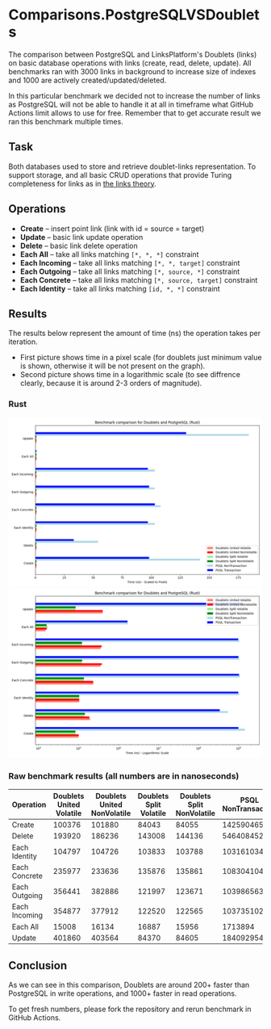 # Comparisons.PostgreSQLVSDoublets

The comparison between PostgreSQL and LinksPlatform's Doublets (links) on basic database operations with links (create, read, delete, update).
All benchmarks ran with 3000 links in background to increase size of indexes and 1000 are actively created/updated/deleted.

In this particular benchmark we decided not to increase the number of links as PostgreSQL will not be able to handle it at all in timeframe what GitHub Actions limit allows to use for free. Remember that to get accurate result we ran this benchmark multiple times.

## Task

Both databases used to store and retrieve doublet-links representation. To support storage, and all basic CRUD operations that provide Turing completeness for links as in [the links theory](https://habr.com/ru/articles/895896).

## Operations
- **Create** – insert point link (link with id = source = target)
- **Update** – basic link update operation
- **Delete** – basic link delete operation
- **Each All** – take all links matching `[*, *, *]` constraint
- **Each Incoming** – take all links matching `[*, *, target]` constraint
- **Each Outgoing** – take all links matching `[*, source, *]` constraint
- **Each Concrete** – take all links matching `[*, source, target]` constraint
- **Each Identity** – take all links matching `[id, *, *]` constraint

## Results
The results below represent the amount of time (ns) the operation takes per iteration.
- First picture shows time in a pixel scale (for doublets just minimum value is shown, otherwise it will be not present on the graph).
- Second picture shows time in a logarithmic scale (to see diffrence clearly, because it is around 2-3 orders of magnitude).

### Rust
![Image of Rust benchmark (pixel scale)](https://github.com/linksplatform/Comparisons.PostgreSQLVSDoublets/blob/gh-pages/Docs/bench_rust.png?raw=true)
![Image of Rust benchmark (log scale)](https://github.com/linksplatform/Comparisons.PostgreSQLVSDoublets/blob/gh-pages/Docs/bench_rust_log_scale.png?raw=true)

### Raw benchmark results (all numbers are in nanoseconds)

| Operation     | Doublets United Volatile | Doublets United NonVolatile | Doublets Split Volatile | Doublets Split NonVolatile | PSQL NonTransaction | PSQL Transaction |
|---------------|--------------------------|-----------------------------|-------------------------|----------------------------|---------------------|------------------|
| Create        | 100376                   | 101880                      | 84043                   | 84055                      | 1425904655          | 987780048        |
| Delete        | 193920                   | 186236                      | 143008                  | 144136                     | 546408452           | 337301769        |
| Each Identity | 104797                   | 104726                      | 103833                  | 103788                     | 1031610348          | 976030584        |
| Each Concrete | 235977                   | 233636                      | 135876                  | 135861                     | 1083041040          | 1031651385       |
| Each Outgoing | 356441                   | 382886                      | 121997                  | 123671                     | 1039865639          | 987460340        |
| Each Incoming | 354877                   | 377912                      | 122520                  | 122565                     | 1037351023          | 979620556        |
| Each All      | 15008                    | 16134                       | 16887                   | 15956                      | 1713894             | 1671724          |
| Update        | 401860                   | 403564                      | 84370                   | 84605                      | 1840929549          | 1300854930       |

## Conclusion

As we can see in this comparison, Doublets are around 200+ faster than PostgreSQL in write operations, and 1000+ faster in read operations.

To get fresh numbers, please fork the repository and rerun benchmark in GitHub Actions.
